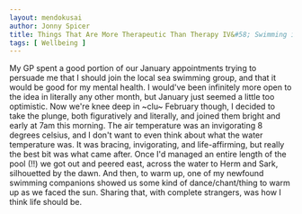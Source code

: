 ```yaml
---
layout: mendokusai
author: Jonny Spicer
title: Things That Are More Therapeutic Than Therapy IV&#58; Swimming in the Sea
tags: [ Wellbeing ]
---
```

My GP spent a good portion of our January appointments trying to persuade me that I should join the local sea swimming group, and that it would be good for my mental health. I
would've been infinitely more open to the idea in literally any other month, but January just seemed a little too optimistic. Now we're knee deep in ~clu~ February though, I
decided to take the plunge, both figuratively and literally, and joined them bright and early at 7am this morning. The air temperature was an invigorating 8 degrees celsius,
and I don't want to even think about what the water temperature was. It was bracing, invigorating, and life-affirming, but really the best bit was what came after. Once I'd
managed an entire length of the pool (!!) we got out and peered east, across the water to Herm and Sark, silhouetted by the dawn. And then, to warm up, one of my newfound
swimming companions showed us some kind of dance/chant/thing to warm up as we faced the sun. Sharing that, with complete strangers, was how I think life should be.
